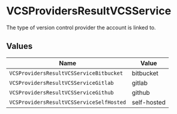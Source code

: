 # VCSProvidersResultVCSService

The type of version control provider the account is linked to.


## Values

| Name                                     | Value                                    |
| ---------------------------------------- | ---------------------------------------- |
| `VCSProvidersResultVCSServiceBitbucket`  | bitbucket                                |
| `VCSProvidersResultVCSServiceGitlab`     | gitlab                                   |
| `VCSProvidersResultVCSServiceGithub`     | github                                   |
| `VCSProvidersResultVCSServiceSelfHosted` | self-hosted                              |